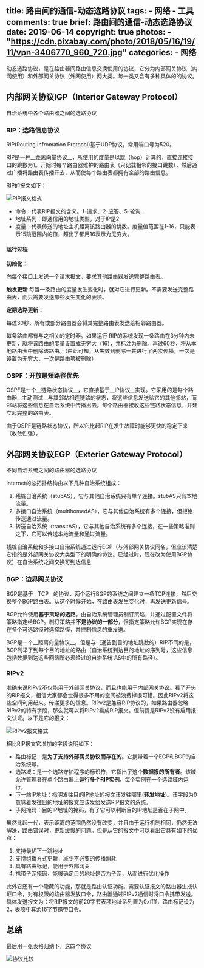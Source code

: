 title: 路由间的通信-动态选路协议
tags:
    - 网络
    - 工具
comments: true
brief: 路由间的通信-动态选路协议
date: 2019-06-14
copyright: true
photos:
    - "https://cdn.pixabay.com/photo/2018/05/16/19/11/vpn-3406770_960_720.jpg"
categories:
    - 网络
---

动态选路协议，是在路由器间路由信息交换使用的协议，它分为内部网关协议（内网使用）和外部网关协议（外网使用）两大类。每一类又含有多种具体的的协议。

<!-- more -->

## 内部网关协议IGP（Interior Gateway Protocol）
自治系统中各个路由器之间的选路协议

### RIP：选路信息协议

RIP(Routing Infromation Protocol)基于UDP协议，常用端口号为520。

RIP是一种__距离向量协议__，所使用的度量是以跳（hop）计算的，直接连接接口的跳数为1。开始时每个路由器维护的路由表（只记载相邻的接口跳数），然后通过广播将路由表传播开去，从而使每个路由表都拥有全部的路由信息。

RIP的报文如下：

![RIP报文格式](RIP报文格式.png)

- 命令：代表RIP报文的含义。1-请求、2-应答、5-轮询...
- 地址系列：即通信用的地址类型，对于IP是2
- 度量：代表传送的地址主机距离该路由器的跳数。度量值范围在1-16，只能表示15跳范围内的值，超出了都用16表示为无穷大。

#### 运行过程

__初始化：__

向每个接口上发送一个请求报文，要求其他路由器发送完整路由表。

**触发更新**
每当一条路由的度量发生变化时，就对它进行更新。不需要发送完整路由表，而只需要发送那些发生变化的表项。

**定期选路更新：**

每过30秒，所有或部分路由器会将其完整路由表发送给相邻路由器。

每条路由都有与之相关的定时器。如果运行 RIP的系统发现一条路由在3分钟内未更新，就将该路由的度量设置成无穷大（16），并标注为删除。再过60秒，将从本地路由表中删除该路由。（由此可知，从失效到删除一共进行了两次传播，一次是设置为无穷大，一次是路由项被删除）

### OSPF：开放最短路径优先

OSPF是一个__链路状态协议__，它直接基于__IP协议__实现。它采用的是每个路由器__主动测试__与其邻站相连链路的状态，将这些信息发送给它的其他邻站，而邻站将这些信息在自治系统中传播出去。每个路由器接收这些链路状态信息，并建立起完整的路由表。

由于OSPF是链路状态协议，所以它比起RIP在发生故障时能够更快的稳定下来（收敛性强）。

## 外部网关协议EGP（Exterier Gateway Protocol）
不同自治系统之间的路由器的选路协议

Internet的总拓扑结构由以下几种自治系统组成：

1. 残桩自治系统（stubAS），它与其他自治系统只有单个连接。stubAS只有本地流量。
2. 多接口自治系统（multihomedAS），它与其他自治系统有多个连接，但拒绝传送通过流量。
3. 转送自治系统（transitAS），它与其他自治系统有多个连接，在一些策略准则之下，它可以传送本地流量和通过流量。

残桩自治系统和多接口自治系统通过运行EGP（与外部网关协议同名，但应该清楚它指的是外部网关协议大类型下的明确的协议。已经过时，现在改为使用BGP协议）在自治系统之间交换可到达信息

### BGP：边界网关协议

BGP是基于__TCP__的协议，两个运行BGP的系统之间建立一条TCP连接，然后交换整个BGP路由表。从这个时候开始，在路由表发生变化时，再发送更新信号。

BGP允许使用**基于策略的选路**。由自治系统管理员制订策略，并通过配置文件将策略指定给BGP。制订策略并**不是协议的一部分**，但指定策略允许BGP实现在存在多个可选路径时选择路径，并控制信息的重发送。

BGP是一个__距离向量协议__，但是与（通告到目的地址跳数的）RIP不同的是， BGP列举了到每个目的地址的路由（自治系统到达目的地址的序列号，这些信息包括数据到达这些网络所必须经过的自治系统 AS中的所有路径）。

### RIPv2

准确来说RIPv2不仅能用于外部网关协议，而且也能用于内部网关协议。看了开头的RIP报文，相信大家都会觉得很多不用的空间被浪费掉很可惜。因此RIPv2将这些空间利用起来。传递更多的信息。RIPv2是兼容RIP协议的，如果路由器忽略RIPv2的特有字段，那么就可以将RIPv2看成RIP报文。但前提是RIPv2没有启用报文认证。以下是它的报文：

![RIPv2报文格式](RIPv2报文格式.png)

相比RIP报文它增加的字段说明如下：

- 路由标记：是**为了支持外部网关协议而存在的**。它携带着一个EGP和BGP的自治系统号。
- 选路域：是一个选路守护程序的标识符，它指出了这个**数据报的所有者**。该域允许管理者在单个路由器上**运行多个RIP实例**，每个实例在一个选路域内运行。
- 下一站IP地址：指明发往目的IP地址的报文该发往哪里(__转发地址__)。该字段为0意味着发往目的地址的报文应该发给发送RIP报文的系统。
- 子网掩码：目的IP地址的掩码，有了它可以判断目的IP地址是否在子网中。

虽然比起一代，表示距离的范围仍然没有改变，并且由于运行机制相同，仍然无法解决，路由错误时，更新缓慢的问题。但是从它的报文中可以看出它具有如下的优点：

1. 支持最优下一跳地址
2. 支持组播方式更新，减少不必要的传播消耗
3. 具有路由标记，能用于外部网关
4. 携带子网掩码，能够确定目的地址是否为子网，从而进行优化操作

此外它还有一个隐藏的功能，那就是路由认证功能。需要认证报文的路由器生成认证口令，对有权限的路由器发放口令，路由器通过RIPv2通信时将口令携带发送。具体发送报文为：将RIP报文的前20字节表项地址系列置为0xffff，路由标记设为2，表项中其余16字节携带口令。


## 总结
最后用一张表格归纳下，这四个协议

<!-- | 协议名 | 类型 | 测距方式 | 基协议 |
| :--:   | :--: | :--:     | :--:   |
| RIP    | 内部 | 距离向量 | UDP    |
| OSPF   | 内部 | 链路状态 | IP     |
| BGP    | 外部 | 距离向量 | TCP    |
| RIPv2  | 外部 | 距离向量 | UDP    |
 -->

 ![协议比较](协议比较.png)